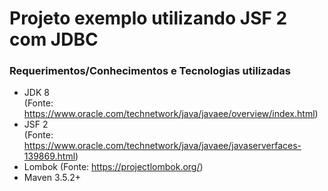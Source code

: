 # Projeto exemplo utilizando JSF 2 com JDBC

### Requerimentos/Conhecimentos e Tecnologias utilizadas
* JDK 8   
   (Fonte: https://www.oracle.com/technetwork/java/javaee/overview/index.html)
* JSF 2   
   (Fonte: https://www.oracle.com/technetwork/java/javaee/javaserverfaces-139869.html)
* Lombok
   (Fonte: https://projectlombok.org/)
* Maven 3.5.2+

